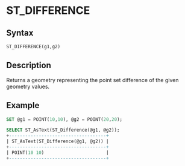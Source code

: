 # ST_DIFFERENCE

## Syntax

```sql
ST_DIFFERENCE(g1,g2)
```

## Description

Returns a geometry representing the point set difference of the given geometry values.

## Example

```sql
SET @g1 = POINT(10,10), @g2 = POINT(20,20);

SELECT ST_AsText(ST_Difference(@g1, @g2));
+------------------------------------+
| ST_AsText(ST_Difference(@g1, @g2)) |
+------------------------------------+
| POINT(10 10)                       |
+------------------------------------+
```